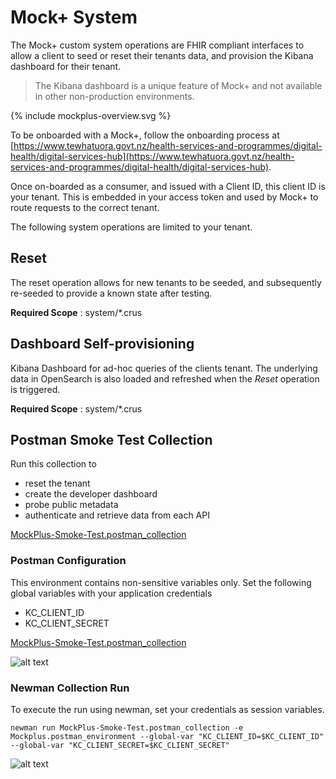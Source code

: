 # Mock+ System

The Mock+ custom system operations are FHIR compliant interfaces to allow a client to seed or reset their tenants data, and provision the Kibana dashboard for their tenant.

> The Kibana dashboard is a unique feature of Mock+ and not available in other non-production environments.

<div width="70%">
<!-- Generated from `input/images-source/mockplus-overview.plantuml` -->
{% include mockplus-overview.svg %}
</div>

To be onboarded with a Mock+, follow the onboarding process at [https://www.tewhatuora.govt.nz/health-services-and-programmes/digital-health/digital-services-hub](https://www.tewhatuora.govt.nz/health-services-and-programmes/digital-health/digital-services-hub).

Once on-boarded as a consumer, and issued with a Client ID, this client ID is your tenant. This is embedded in your access token and used by Mock+ to route requests to the correct tenant.

The following system operations are limited to your tenant.

## Reset

The reset operation allows for new tenants to be seeded, and subsequently re-seeded to provide a known state after testing.

**Required Scope** : system/*.crus

## Dashboard Self-provisioning

Kibana Dashboard for ad-hoc queries of the clients tenant. The underlying data in OpenSearch is also loaded and refreshed when the _Reset_ operation is triggered.

**Required Scope** : system/*.crus

## Postman Smoke Test Collection

Run this collection to

- reset the tenant
- create the developer dashboard
- probe public metadata
- authenticate and retrieve data from each API

[MockPlus-Smoke-Test.postman_collection](MockPlus-Smoke-Test.postman_collection)

### Postman Configuration

This environment contains non-sensitive variables only. Set the following global variables with your application credentials

- KC_CLIENT_ID
- KC_CLIENT_SECRET

[MockPlus-Smoke-Test.postman_collection](MockPlus-Smoke-Test.postman_collection)

![alt text](postman-collection-run.png "Postman Collection Run")

### Newman Collection Run

To execute the run using newman, set your credentials as session variables.

    newman run MockPlus-Smoke-Test.postman_collection -e Mockplus.postman_environment --global-var "KC_CLIENT_ID=$KC_CLIENT_ID" --global-var "KC_CLIENT_SECRET=$KC_CLIENT_SECRET"

![alt text](newman-collection-run.png "newman Collection Run")
